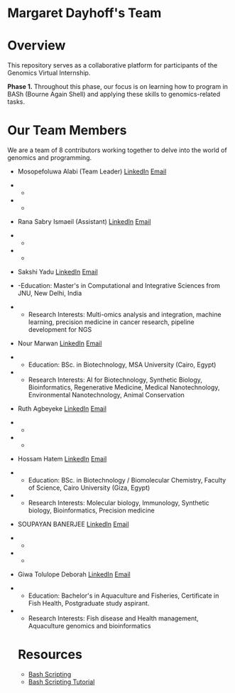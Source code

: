 # Margaret Dayhoff's Team

# Overview
This repository serves as a collaborative platform for participants of the Genomics Virtual Internship.

**Phase 1.** Throughout this phase, our focus is on learning how to program in BASh (Bourne Again Shell) and applying these skills to genomics-related tasks.
# Our Team Members
We are a team of 8 contributors working together to delve into the world of genomics and programming. 
- Mosopefoluwa Alabi (Team Leader)
  [LinkedIn](https://www.linkedin.com/in/mosopefoluwa-alabi/)
  [Email]()
- -
- -
- Rana Sabry Ismaeil (Assistant)
  [LinkedIn](https://www.linkedin.com/in/rana-sabry/)
  [Email](mailto:ranaasabrii2@gmail.com)
- -
- -
- Sakshi Yadu
[LinkedIn](https://www.linkedin.com/in/sakshi-yadu-sy08/)
  [Email](mailto:sakshiydv08@gmai.com)
- -Education: Master's in Computational and Integrative Sciences from JNU, New Delhi, India
- - Research Interests: Multi-omics analysis and integration, machine learning, precision medicine in cancer research, pipeline development for NGS
- Nour Marwan
[LinkedIn](https://www.linkedin.com/in/nour-mmm/)
  [Email](mailto:nourmarwanmm@gmail.com)
- - Education: BSc. in Biotechnology, MSA University (Cairo, Egypt)
- - Research Interests: AI for Biotechnology, Synthetic Biology, Bioinformatics, Regenerative Medicine, Medical Nanotechnology, Environmental Nanotechnology, Animal Conservation
- Ruth Agbeyeke
[LinkedIn]()
  [Email]()
- -
- -
- Hossam Hatem
[LinkedIn](https://www.linkedin.com/in/hossamhatem/)
  [Email](mailto:hossamhatem59@gmail.com)
- - Education: BSc. in Biotechnology / Biomolecular Chemistry, Faculty of Science, Cairo University (Giza, Egypt)
- - Research Interests: Molecular biology, Immunology, Synthetic biology, Bioinformatics, Precision medicine
    
- SOUPAYAN BANERJEE
[LinkedIn]()
  [Email]()
- -
- -
- Giwa Tolulope Deborah
  [LinkedIn](www.linkedin.com/in/tolulopegiwa)
  [Email](mailto:giwatolulope.gtd@gmail.com)
- - Education: Bachelor's in Aquaculture and Fisheries, Certificate in Fish Health, Postgraduate study aspirant.
- - Research Interests: Fish disease and Health management, Aquaculture genomics and bioinformatics


  # Resources

  - [Bash Scripting](https://linuxhandbook.com/bash/)
  - [Bash Scripting Tutorial](https://linuxconfig.org/bash-scripting-tutorial)
